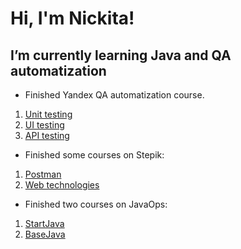 <h1>Hi, I'm Nickita!</h1>

<h2>I’m currently learning Java and QA automatization</h2>


- Finished Yandex QA automatization course.
<ol>
  <li><a href="https://github.com/Nikotinsv/Diplom1">Unit testing</a></li>
  <li><a href="https://github.com/Nikotinsv/Diplom2">UI testing</a></li>
  <li><a href="https://github.com/Nikotinsv/Diplom3">API testing</a></li>
</ol>

- Finished some courses on Stepik:
<ol>
  <li><a href="https://stepik.org/cert/1679374">Postman</a></li>
  <li><a href="https://stepik.org/cert/1479033">Web technologies</a></li>
</ol>

- Finished two courses on JavaOps:
<ol>
  <li><a href="https://github.com/Nikotinsv/JavaStart">StartJava</a></li>
  <li><a href="https://github.com/Nikotinsv/BaseJava">BaseJava</a></li>
</ol>
